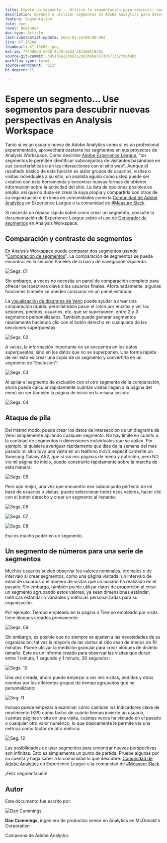 ```yaml
---
title: Espere un segmento... Utilice la segmentación para descubrir nuevas perspectivas en Analysis Workspace
description: Aprenda a utilizar segmentos en Adobe Analytics para descubrir nuevas perspectivas desde las visualizaciones de Analysis Workspace y las tablas de forma libre.
feature: Segmentation
role: User
level: Beginner
doc-type: Article
last-substantial-update: 2023-05-16T00:00:00Z
jira: KT-13268
thumbnail: KT-13268.jpeg
exl-id: 7743debd-57d8-4c79-a332-187180fc9701
source-git-commit: d95136a21c08312a81baba7673cb7135270af4bd
workflow-type: tm+mt
source-wordcount: '812'
ht-degree: 1%

---
```


# Espere un segmento... Use segmentos para descubrir nuevas perspectivas en Analysis Workspace

Tanto si es un usuario nuevo de Adobe Analytics como si es un profesional experimentado, aprovechará bastante los segmentos en sus proyectos de Analysis Workspace. Como describe [Adobe Experience League](https://experienceleague.adobe.com/docs/analytics/components/segmentation/seg-overview.html?lang=es), &quot;los segmentos le permiten identificar subconjuntos de visitantes basándose en sus características o en las interacciones con el sitio web&quot;. Aunque el resultado básico de esta función es aislar grupos de usuarios, visitas o visitas individuales a su sitio, un analista agudo como usted puede ser creativo con esta herramienta y encontrar nuevas formas de obtener información sobre la actividad del sitio. La lista de opciones posibles es amplia, así que no dude en crear la suya propia y compartirla con otros de su organización o en línea en comunidades como la [Comunidad de Adobe Analytics](https://experienceleaguecommunities.adobe.com/t5/adobe-analytics/ct-p/adobe-analytics-community?profile.language=es) en Experience League o la comunidad de [#Measure Slack](https://www.measure.chat/).

Si necesita un repaso rápido sobre cómo crear un segmento, consulte la documentación de Experience League sobre el uso de [Generador de segmentos](https://experienceleague.adobe.com/docs/analytics/components/segmentation/segmentation-workflow/seg-build.html?lang=es) en Analysis Workspace.

## Comparación y contraste de segmentos

En Analysis Workspace puede comparar dos segmentos usando &quot;[Comparación de segmentos](https://experienceleague.adobe.com/docs/analytics/analyze/analysis-workspace/panels/segment-comparison/segment-comparison.html?lang=es)&quot;. La comparación de segmentos se puede encontrar en la sección Paneles de la barra de navegación izquierda:

![Segs. 01](assets/seg01.png)

Sin embargo, a veces no necesita un panel de comparación completo para ofrecer perspectivas clave a los usuarios finales. Afortunadamente, algunas funciones también se pueden comparar en un panel estándar.

La [visualización de diagrama de Venn](https://experienceleague.adobe.com/docs/analytics/analyze/analysis-workspace/visualizations/venn.html?lang=es) puede ayudar a crear una comparación rápida, permitiéndole pasar el ratón por encima y ver las sesiones, pedidos, usuarios, etc. que se superponen. entre 2 y 3 segmentos personalizados. También puede generar segmentos rápidamente haciendo clic con el botón derecho en cualquiera de las secciones superpuestas:

![Segs. 02](assets/s02.png)

A veces, la información importante no se encuentra en los datos superpuestos, sino en los datos que no se superponen. Una forma rápida de ver esto es crear una copia de un segmento y convertirlo en un segmento de &quot;Exclusión&quot;:

![Segs. 03](assets/s03.png)

Al apilar el segmento de exclusión con el otro segmento de la comparación, ahora puede calcular rápidamente cuántas visitas llegan a la página del menú sin ver también la página de inicio en la misma sesión:

![Segs. 04](assets/s04.png)

## Ataque de pila

Del mismo modo, puede crear los datos de intersección de un diagrama de Venn simplemente apilando cualquier segmento. No hay límite en cuanto a la cantidad de segmentos o dimensiones individuales que se apilan. Por ejemplo, si quisiera averiguar rápidamente qué días de la semana del mes pasado mi sitio tuvo una visita en un teléfono móvil, específicamente un Samsung Galaxy A52, que sí vio mis páginas de menú y nutrición, pero NO vio mi página de inicio, puedo construirlo rápidamente sobre la marcha de esta manera:

![Segs. 05](assets/s05.png)

Pero aún mejor, una vez que encuentro ese subconjunto perfecto de mi base de usuarios o visitas, puedo seleccionar todos esos valores, hacer clic con el botón derecho y crear un segmento al instante:

![Segs. 06](assets/s06.png)

![Segs. 07](assets/s07.png)

![Segs. 08](assets/s08.png)

Eso es mucho poder en un segmento.

## Un segmento de números para una serie de segmentos

Muchos usuarios suelen observar los valores nominales, ordinales o de intervalo al crear segmentos, como una página visitada, un intervalo de edad de usuarios o el número de visitas que un usuario ha realizado en el pasado. Sin embargo, también puede utilizar datos de proporción al crear un segmento agrupando estos valores, ya sean dimensiones estándar, métricas estándar o variables y métricas personalizadas para su organización.

Por ejemplo, Tiempo empleado en la página o Tiempo empleado por visita tiene bloques creados previamente:

![Segs. 09](assets/s09.png)

Sin embargo, es posible que no siempre se ajusten a las necesidades de su organización; tal vez la mayoría de las visitas al sitio sean de menos de 10 minutos. Puede utilizar la medición granular para crear bloques de distinto tamaño. Este es un informe creado para observar las visitas que duran entre 1 minuto, 1 segundo y 1 minuto, 30 segundos:

![Segs. 10](assets/s10.png)

Una vez creada, ahora puedo empezar a ver mis visitas, pedidos y otros eventos por los diferentes grupos de tiempo agrupados que he personalizado:

![Seg. 11](assets/s11.png)

Incluso puede empezar a examinar cómo cambian los Indicadores clave de rendimiento (KPI) como factor de cuánto tiempo invierte un usuario, cuántas páginas visita en una visita, cuántas veces ha visitado en el pasado o cualquier otro valor numérico, lo que básicamente le permite ver una métrica como factor de otra métrica:

![Seg. 12](assets/s12.png)

Las posibilidades de usar segmentos para encontrar nuevas perspectivas son infinitas. Esto es simplemente un punto de partida. Pruebe algunas por su cuenta y haga saber a la comunidad lo que descubre: [Comunidad de Adobe Analytics](https://experienceleaguecommunities.adobe.com/t5/adobe-analytics/ct-p/adobe-analytics-community?profile.language=es) en Experience League o la comunidad de [#Measure Slack](https://www.measure.chat/).

¡Feliz segmentación!

## Autor

Este documento fue escrito por:

![Dan Cummings](assets/seg13.png)

**Dan Cummings**, ingeniero de productos senior en Analytics en McDonald&#39;s Corporation

Campeona de Adobe Analytics
